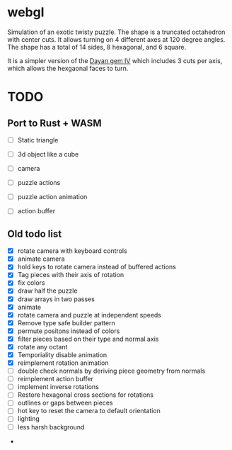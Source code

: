 # webgl

Simulation of an exotic twisty puzzle. The shape is a truncated octahedron with center cuts. It allows turning on 4 different axes at 120 degree angles. 
The shape has a total of 14 sides, 8 hexagonal, and 6 square. 

It is a simpler version of the [Dayan gem IV](https://twistypuzzles.com/cgi-bin/puzzle.cgi?pkey=2811) which includes 3 cuts per axis, which allows the hexgaonal faces to turn. 


# TODO

## Port to Rust + WASM
- [ ] Static triangle
- [ ] 3d object like a cube
- [ ] camera
- [ ] puzzle actions
- [ ] puzzle action animation
- [ ] action buffer


## Old todo list
- [x] rotate camera with keyboard controls
- [x] animate camera
- [x] hold keys to rotate camera instead of buffered actions
- [x] Tag pieces with their axis of rotation
- [x] fix colors
- [x] draw half the puzzle
- [x] draw arrays in two passes
- [x] animate
- [x] rotate camera and puzzle at independent speeds
- [x] Remove type safe builder pattern
- [x] permute positons instead of colors
- [x] filter pieces based on their type and normal axis
- [x] rotate any octant
- [x] Temporiality disable animation
- [x] reimplement rotation animation
- [ ] double check normals by deriving piece geometry from normals
- [ ] reimplement action buffer
- [ ] implement inverse rotations
- [ ] Restore hexagonal cross sections for rotations
- [ ] outlines or gaps between pieces
- [ ] hot key to reset the camera to default orientation
- [ ] lighting
- [ ] less harsh background
-

